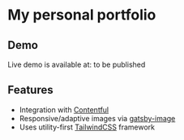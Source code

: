 # My personal portfolio

## Demo

Live demo is available at: to be published

## Features

- Integration with [Contentful](https://www.contentful.com) 
- Responsive/adaptive images via [gatsby-image](https://www.gatsbyjs.org/packages/gatsby-image/)
- Uses utility-first [TailwindCSS](https://tailwindcss.com/) framework



